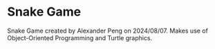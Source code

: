 # Snake Game

Snake Game created by Alexander Peng on 2024/08/07. Makes use of Object-Oriented Programming and Turtle graphics.